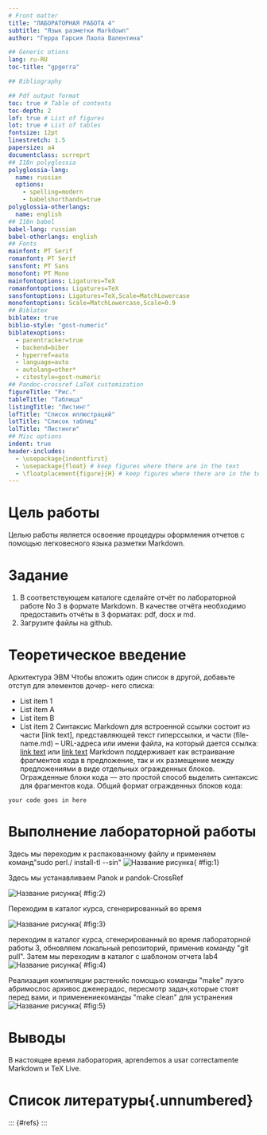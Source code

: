 ```yaml
---
# Front matter
title: "ЛАБОРАТОРНАЯ РАБОТА 4"
subtitle: "Язык разметки Markdown"
author: "Герра Гарсия Паола Валентина"

## Generic otions
lang: ru-RU
toc-title: "gpgerra"

## Bibliography

## Pdf output format
toc: true # Table of contents
toc-depth: 2
lof: true # List of figures
lot: true # List of tables
fontsize: 12pt
linestretch: 1.5
papersize: a4
documentclass: scrreprt
## I18n polyglossia
polyglossia-lang:
  name: russian
  options:
	- spelling=modern
	- babelshorthands=true
polyglossia-otherlangs:
  name: english
## I18n babel
babel-lang: russian
babel-otherlangs: english
## Fonts
mainfont: PT Serif
romanfont: PT Serif
sansfont: PT Sans
monofont: PT Mono
mainfontoptions: Ligatures=TeX
romanfontoptions: Ligatures=TeX
sansfontoptions: Ligatures=TeX,Scale=MatchLowercase
monofontoptions: Scale=MatchLowercase,Scale=0.9
## Biblatex
biblatex: true
biblio-style: "gost-numeric"
biblatexoptions:
  - parentracker=true
  - backend=biber
  - hyperref=auto
  - language=auto
  - autolang=other*
  - citestyle=gost-numeric
## Pandoc-crossref LaTeX customization
figureTitle: "Рис."
tableTitle: "Таблица"
listingTitle: "Листинг"
lofTitle: "Список иллюстраций"
lotTitle: "Список таблиц"
lolTitle: "Листинги"
## Misc options
indent: true
header-includes:
  - \usepackage{indentfirst}
  - \usepackage{float} # keep figures where there are in the text
  - \floatplacement{figure}{H} # keep figures where there are in the text
---
```


# Цель работы

Целью работы является освоение процедуры оформления отчетов с помощью легковесного языка разметки Markdown.

# Задание

1. В соответствующем каталоге сделайте отчёт по лабораторной работе No 3
в формате Markdown. В качестве отчёта необходимо предоставить отчёты
в 3 форматах: pdf, docx и md.
2. Загрузите файлы на github.

# Теоретическое введение

Архитектура ЭВМ
Чтобы вложить один список в другой, добавьте отступ для элементов дочер-
него списка:
- List item 1
- List item A
- List item B
- List item 2
Синтаксис Markdown для встроенной ссылки состоит из части [link text],
представляющей текст гиперссылки, и части (file-name.md) – URL-адреса или
имени файла, на который дается ссылка:
[link text](file-name.md)
или
[link text](http://example.com/ "Необязательная подсказка")
Markdown поддерживает как встраивание фрагментов кода в предложение,
так и их размещение между предложениями в виде отдельных огражденных
блоков. Огражденные блоки кода — это простой способ выделить синтаксис для
фрагментов кода. Общий формат огражденных блоков кода:
``` language
your code goes in here
```

# Выполнение лабораторной работы

Здесь мы переходим к распакованному файлу и применяем команд"sudo perl./ install-tl --sin"
![Название рисунка](/home/gpgerra/Загрузки/1.png){ #fig:1}

Здесь мы устанавливаем Panok и pandok-CrossRef

![Название рисунка](/home/gpgerra/Загрузки/2.png){ #fig:2}

Переходим в каталог курса, сгенерированный во время 

![Название рисунка](/home/gpgerra/Загрузки/3.png){ #fig:3}

переходим в каталог курса, сгенерированный во время лабораторной работы 3, обновляем локальный репозиторий, применив команду "git pull". Затем мы переходим в каталог с шаблоном отчета lab4
![Название рисунка](/home/gpgerra/Загрузки/4.png){ #fig:4}

Реализация компиляции растенийс помощью команды "make" луэго абримослос архивос дженерадос, пересмотр задач,которые стоят перед вами, и применениекоманды "make clean" для устранения
![Название рисунка](/home/gpgerra/Загрузки/5.png){ #fig:5}

# Выводы

В настоящее время лаборатория, aprendemos a usar correctamente Markdown и TeX Live.

# Список литературы{.unnumbered}

::: {#refs}
:::
